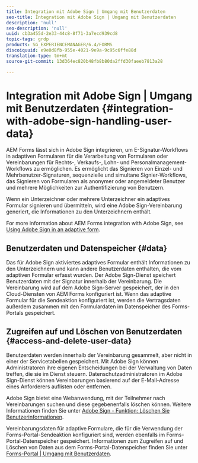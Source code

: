 ```yaml
---
title: Integration mit Adobe Sign | Umgang mit Benutzerdaten
seo-title: Integration mit Adobe Sign | Umgang mit Benutzerdaten
description: 'null'
seo-description: 'null'
uuid: cb3a455d-2e33-44c8-8f71-3a7ecd939cd8
topic-tags: grdp
products: SG_EXPERIENCEMANAGER/6.4/FORMS
discoiquuid: e9e0d8fb-955e-4021-9e9a-9c95c6ffe88d
translation-type: tm+mt
source-git-commit: 13d364ec820b48fb8b80da2ffd30faeeb7813a28

---
```



# Integration mit Adobe Sign | Umgang mit Benutzerdaten {#integration-with-adobe-sign-handling-user-data}

AEM Forms lässt sich in Adobe Sign integrieren, um E-Signatur-Workflows in adaptiven Formularen für die Verarbeitung von Formularen oder Vereinbarungen für Rechts-, Verkaufs-, Lohn- und Personalmanagement-Workflows zu ermöglichen. Es ermöglicht das Signieren von Einzel- und Mehrbenutzer-Signaturen, sequenzielle und simultane Signier-Workflows, das Signieren von Formularen als anonymer oder angemeldeter Benutzer und mehrere Möglichkeiten zur Authentifizierung von Benutzern.

Wenn ein Unterzeichner oder mehrere Unterzeichner ein adaptives Formular signieren und übermitteln, wird eine Adobe Sign-Vereinbarung generiert, die Informationen zu den Unterzeichnern enthält.

For more information about AEM Forms integration with Adobe Sign, see [Using Adobe Sign in an adaptive form](/help/forms/using/working-with-adobe-sign.md).

## Benutzerdaten und Datenspeicher {#data}

Das für Adobe Sign aktiviertes adaptives Formular enthält Informationen zu den Unterzeichnern und kann andere Benutzerdaten enthalten, die vom adaptiven Formular erfasst wurden. Der Adobe Sign-Dienst speichert Benutzerdaten mit der Signatur innerhalb der Vereinbarung. Die Vereinbarung wird auf dem Adobe Sign-Server gespeichert, der in den Cloud-Diensten von AEM Forms konfiguriert ist. Wenn das adaptive Formular für die Sendeaktion konfiguriert ist, werden die Vertragsdaten außerdem zusammen mit den Formulardaten im Datenspeicher des Forms-Portals gespeichert.

## Zugreifen auf und Löschen von Benutzerdaten {#access-and-delete-user-data}

Benutzerdaten werden innerhalb der Vereinbarung gesammelt, aber nicht in einer der Servicetabellen gespeichert. Mit Adobe Sign können Administratoren ihre eigenen Entscheidungen bei der Verwaltung von Daten treffen, die sie im Dienst steuern. Datenschutzadministratoren im Adobe Sign-Dienst können Vereinbarungen basierend auf der E-Mail-Adresse eines Anforderers auflisten oder entfernen.

Adobe Sign bietet eine Webanwendung, mit der Teilnehmer nach Vereinbarungen suchen und diese gegebenenfalls löschen können. Weitere Informationen finden Sie unter [Adobe Sign - Funktion: Löschen Sie Benutzerinformationen](https://helpx.adobe.com/sign/help/adobesign_gdpr_user_deletion.html).

Vereinbarungsdaten für adaptive Formulare, die für die Verwendung der Forms-Portal-Sendeaktion konfiguriert sind, werden ebenfalls im Forms-Portal-Datenspeicher gespeichert. Informationen zum Zugreifen auf und Löschen von Daten aus dem Forms-Portal-Datenspeicher finden Sie unter [Forms-Portal | Umgang mit Benutzerdaten](/help/forms/using/forms-portal-handling-user-data.md).
